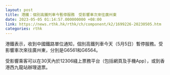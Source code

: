 ```yaml
---
layout: post
title: 港鐵：個別高鐵列車今暫停服務　受影響車次來往廣州東
date: 2023-05-05 01:14:57.000000000 +08:00
link: https://news.rthk.hk/rthk/ch/component/k2/1699226-20230505.htm
categories: rthk
---
```


港鐵表示，收到中國鐵路單位通知，個別高鐵列車今天（5月5日）暫停服務。受影響車次來往廣州東，分別是G6561和G6564。

受影響乘客可以在30天內於12306綫上票務平台（包括網頁及手機App），或到香港西九龍站辦理退票。
